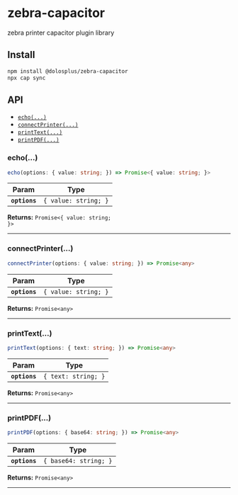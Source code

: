 # zebra-capacitor

zebra printer capacitor plugin library

## Install

```bash
npm install @dolosplus/zebra-capacitor
npx cap sync
```

## API

<docgen-index>

* [`echo(...)`](#echo)
* [`connectPrinter(...)`](#connectprinter)
* [`printText(...)`](#printtext)
* [`printPDF(...)`](#printpdf)

</docgen-index>

<docgen-api>
<!--Update the source file JSDoc comments and rerun docgen to update the docs below-->

### echo(...)

```typescript
echo(options: { value: string; }) => Promise<{ value: string; }>
```

| Param         | Type                            |
| ------------- | ------------------------------- |
| **`options`** | <code>{ value: string; }</code> |

**Returns:** <code>Promise&lt;{ value: string; }&gt;</code>

--------------------


### connectPrinter(...)

```typescript
connectPrinter(options: { value: string; }) => Promise<any>
```

| Param         | Type                            |
| ------------- | ------------------------------- |
| **`options`** | <code>{ value: string; }</code> |

**Returns:** <code>Promise&lt;any&gt;</code>

--------------------


### printText(...)

```typescript
printText(options: { text: string; }) => Promise<any>
```

| Param         | Type                           |
| ------------- | ------------------------------ |
| **`options`** | <code>{ text: string; }</code> |

**Returns:** <code>Promise&lt;any&gt;</code>

--------------------


### printPDF(...)

```typescript
printPDF(options: { base64: string; }) => Promise<any>
```

| Param         | Type                             |
| ------------- | -------------------------------- |
| **`options`** | <code>{ base64: string; }</code> |

**Returns:** <code>Promise&lt;any&gt;</code>

--------------------

</docgen-api>
